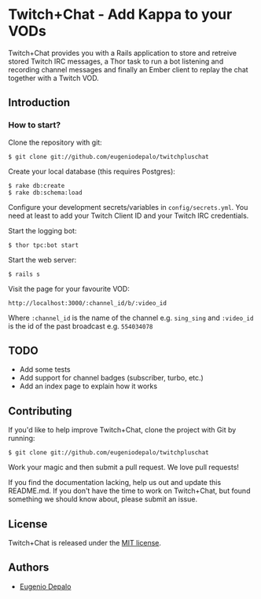 # Twitch+Chat - Add Kappa to your VODs

Twitch+Chat provides you with a Rails application to store and retreive stored
Twitch IRC messages, a Thor task to run a bot listening and recording channel
messages and finally an Ember client to replay the chat together with a Twitch
VOD.

## Introduction

### How to start?

Clone the repository with git:

    $ git clone git://github.com/eugeniodepalo/twitchpluschat

Create your local database (this requires Postgres):

    $ rake db:create
    $ rake db:schema:load

Configure your development secrets/variables in `config/secrets.yml`.
You need at least to add your Twitch Client ID and your Twitch IRC credentials.

Start the logging bot:

    $ thor tpc:bot start

Start the web server:

    $ rails s

Visit the page for your favourite VOD:

    http://localhost:3000/:channel_id/b/:video_id

Where `:channel_id` is the name of the channel e.g. `sing_sing` and `:video_id`
is the id of the past broadcast e.g. `554034078`

## TODO

- Add some tests
- Add support for channel badges (subscriber, turbo, etc.)
- Add an index page to explain how it works

## Contributing

If you'd like to help improve Twitch+Chat, clone the project with Git by
running:

    $ git clone git://github.com/eugeniodepalo/twitchpluschat

Work your magic and then submit a pull request. We love pull requests!

If you find the documentation lacking, help us out and update this README.md. If
you don't have the time to work on Twitch+Chat, but found something we should
know about, please submit an issue.

## License

Twitch+Chat is released under the [MIT license](http://www.opensource.org/licenses/MIT).

## Authors

* [Eugenio Depalo](https://github.com/eugeniodepalo)
